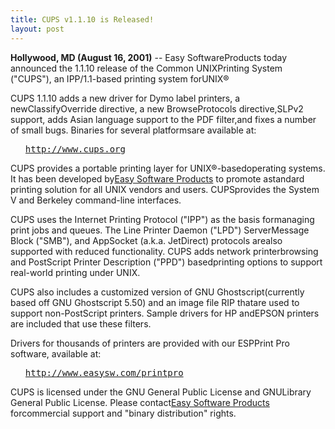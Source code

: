 ```yaml
---
title: CUPS v1.1.10 is Released!
layout: post
---
```


<P><B>Hollywood, MD (August 16, 2001)</B> -- Easy SoftwareProducts today announced the 1.1.10 release of the Common UNIXPrinting System ("CUPS"), an IPP/1.1-based printing system forUNIX®<P>CUPS 1.1.10 adds a new driver for Dymo label printers, a newClassifyOverride directive, a new BrowseProtocols directive,SLPv2 support, adds Asian language support to the PDF filter,and fixes a number of small bugs. Binaries for several platformsare available at:<UL><PRE><A HREF="http://www.cups.org">http://www.cups.org</A></PRE></UL><P>CUPS provides a portable printing layer for UNIX®-basedoperating systems. It has been developed by<A HREF="http://www.easysw.com">Easy Software Products</A> to promote astandard printing solution for all UNIX vendors and users. CUPSprovides the System V and Berkeley command-line interfaces.<P>CUPS uses the Internet Printing Protocol ("IPP") as the basis formanaging print jobs and queues. The Line Printer Daemon ("LPD") ServerMessage Block ("SMB"), and AppSocket (a.k.a. JetDirect) protocols arealso supported with reduced functionality. CUPS adds network printerbrowsing and PostScript Printer Description ("PPD") basedprinting options to support real-world printing under UNIX.<P>CUPS also includes a customized version of GNU Ghostscript(currently based off GNU Ghostscript 5.50) and an image file RIP thatare used to support non-PostScript printers. Sample drivers for HP andEPSON printers are included that use these filters.<P>Drivers for thousands of printers are provided with our ESPPrint Pro software, available at:<UL><PRE><A HREF="http://www.easysw.com/printpro">http://www.easysw.com/printpro</A></PRE></UL><P>CUPS is licensed under the GNU General Public License and GNULibrary General Public License.  Please contact<A HREF="mailto:info@easysw.com">Easy Software Products</A> forcommercial support and "binary distribution" rights.
